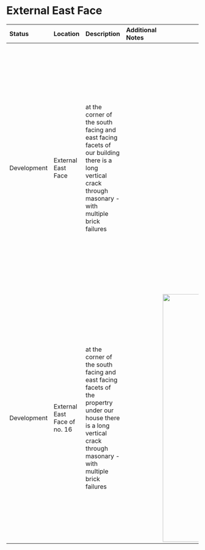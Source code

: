 # External East Face

Status | Location | Description | Additional Notes | Images
:---  | :--- | :---| :---        | ---:
Development | External East Face | at the corner of the south facing and east facing facets of our building there is a long vertical crack through masonary - with multiple brick failures | | <a href="https://drive.google.com/uc?export=view&id=10bL5cmrFNk6F_TaIJf-ixCv6T4JE5WH_"><img src="https://drive.google.com/uc?export=view&id=10bL5cmrFNk6F_TaIJf-ixCv6T4JE5WH_" style="width: 650px; max-width: 20%; height: auto" title="Click to enlarge picture"/>
Development | External East Face of no. 16 | at the corner of the south facing and east facing facets of the propertry under our house there is a long vertical crack through masonary - with multiple brick failures | | <a href="https://drive.google.com/uc?export=view&id=1NBJeHWpYXGGwhGR8RPYAgPC-Av9rFs3V"><img src="https://drive.google.com/uc?export=view&id=1NBJeHWpYXGGwhGR8RPYAgPC-Av9rFs3V" style="width: 650px; max-width: 20%; height: auto" title="Click to enlarge picture"/><a href="https://drive.google.com/uc?export=view&id=1NA-a5NUGoB6uER1r_4gyf2QnYIFRJh6a"><img src="https://drive.google.com/uc?export=view&id=1NA-a5NUGoB6uER1r_4gyf2QnYIFRJh6a" style="width: 650px; max-width: 20%; height: auto" title="Click to enlarge picture"/><a href="https://drive.google.com/uc?export=view&id=1N9aOmqoWioiUkkWeKOJpNNk5MSgDQ8ub"><img src="https://drive.google.com/uc?export=view&id=1N9aOmqoWioiUkkWeKOJpNNk5MSgDQ8ub" style="width: 650px; max-width: 20%; height: auto" title="Click to enlarge picture"/><a href="https://drive.google.com/uc?export=view&id=1N7K5RIVNi_Pson7GqPwPOwcyXh4uEMQr"><img src="https://drive.google.com/uc?export=view&id=1N7K5RIVNi_Pson7GqPwPOwcyXh4uEMQr" style="width: 650px; max-width: 20%; height: auto" title="Click to enlarge picture"/><a href="https://drive.google.com/uc?export=view&id=1N4nViQexV0ZP7jB_D7UkkDD0_xJ7lvy-"><img src="https://drive.google.com/uc?export=view&id=1N4nViQexV0ZP7jB_D7UkkDD0_xJ7lvy-" style="width: 650px; max-width: 20%; height: auto" title="Click to enlarge picture"/>
